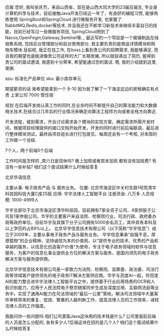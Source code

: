 应届
您好, 我叫张庆杰，来自山西省，现在是山西大同大学的23届应届生, 专业是计算机科学与技术，目前接触Java开发已经近一年了，有良好的编程习惯, 能够熟练使用 SpringBoot和SpringCloud 进行微服务开发, 也掌握了RabbitMQ,Redis,docker等技术, 并且我还在不断学习新技术来继续丰富自已的技能，目前已经写过一些微服务项目, SpringCloud用到了Nacos,OpenFegin,Gateway,Sentinel等, , 最近写的一个项目是一个玻璃制品在线销售系统, 包括后台管理部分和前台使用部分, 我主要负责的是商品详情模块和购物车模块.目前呢, 我正在找工作, 在boss上看到贵公司的招聘需求, 我能够满足, 
而且我的期望也是能进像贵公司这样的大厂长期发展, 所以就投递出了简历, 能得到贵公司的面试邀请, 我感到十分荣幸, 希望能通过您的面试. 嗯, 我的介绍就到这里, 谢谢. 

spu: 标准化产品单位
sku: 最小库存单元


期望薪资的话 我希望能拿到一个 8-10
因为我了解了一下海淀这边的房租确实有点贵 上家公司 7000 管住宿

规划
在后端开发岗认真工作的同时,在业余时间不断提升自己的算法能力和大数据相关技术,在结合过几年后的行业情况来确定向算法工程师方向或者全栈方向靠近.

开发流程，接到需求，开会讨论需求各个模块的实现方案，确定需求所需开发时间，根据项目经理提供的接口文档开始开发，开发的同时进行前后端联调，最后进行整体模块测试，最终由项目组长进行打包提交。每周还会有一个考核, 对本周的工作做一个总结.

7个人，两个前端5个后端

工作时间是怎样的 ,周六日是双休吗?
晚上加班或者周末加班 都有没有加班费?
有没有一些补贴?
咱们这个面试结果什么时候给答复



北京华语信息

主要从事:  电子政务产品 与 服务业务。
位置: 北京市海淀区中关村东路1号院清华科技园科技大厦C座25层
应用: 华宇法律人工智能平台
注册资金: 八万多
人员规模: 1000-4999人


华宇总部位于北京市海淀区清华科技园，目前拥有7家全资子公司、4家控股子公司及1家参股公司。华宇的主要客户来自法院、检察院行业，司法行政、政府委办局等政府单位。目前华宇及其旗下分子公司拥有5000余名员工，其中具有本科及以上学历的占89%以上。
北京华宇信息技术有限公司（以下简称“华宇信息”）成立于2009年，主要从事电子政务产品与服务业务。
华宇信息秉承“自强不息，厚德载物”的企业精神，坚持诚信为本的价值观，以“提供专业的技术、优秀的产品和卓越的服务，以信息化创造客户价值”为使命，专注于电子政务领域的软件与信息服务，为客户的信息化事业提供全方位的解决方案与服务，是国内领先的电子政务解决方案与服务提供商。

北京华宇信息技术有限公司是一家致力为法院、检察院、监察委、政法委、司法行政等领域客户提供领先的电子政务IT解决方案供应商。华宇与百度AI一起，将百度AI的能力整合进华宇法律人工智能平台之中，提供基于行业应用场景的OCR和人脸识别能力，应用于人民法院电子卷宗随案同步生成及深度应用、互联网法庭等业务中，实现了通用AI能力在司法领域的“最后一公里”落地，解决司法领域中大量案件审核带来的重复、低效、繁重的人脑判断工作，提高法律人员的工作效率，减轻法律人员的工作强度。





我能问你一些问题吗
咱们公司里面Java这块用的技术栈是什么?
公司里面前后端的人员是怎么分配的, 各有多少人?后端这块在招的是几个人?
咱们这个面试结果什么时候给答复